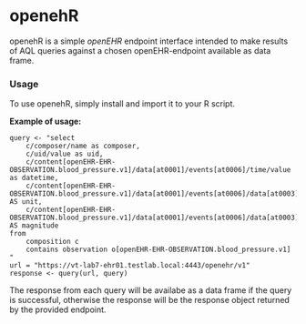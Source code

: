 # openehR
openehR is a simple *openEHR* endpoint interface intended to make results of AQL queries against a chosen openEHR-endpoint available as data frame.

### Usage
To use openehR, simply install and import it to your R script.

**Example of usage:**
```
query <- "select
    c/composer/name as composer,
    c/uid/value as uid, 
    c/content[openEHR-EHR-OBSERVATION.blood_pressure.v1]/data[at0001]/events[at0006]/time/value as datetime,
    c/content[openEHR-EHR-OBSERVATION.blood_pressure.v1]/data[at0001]/events[at0006]/data[at0003]/items[at0004]/value/units AS unit,
    c/content[openEHR-EHR-OBSERVATION.blood_pressure.v1]/data[at0001]/events[at0006]/data[at0003]/items[at0004]/value/magnitude AS magnitude 
from
    composition c
    contains observation o[openEHR-EHR-OBSERVATION.blood_pressure.v1]
"
url = "https://vt-lab7-ehr01.testlab.local:4443/openehr/v1" 
response <- query(url, query)
```
The response from each query will be availabe as a data frame if the query is successful, otherwise the response will be the response object returned by the provided endpoint.
